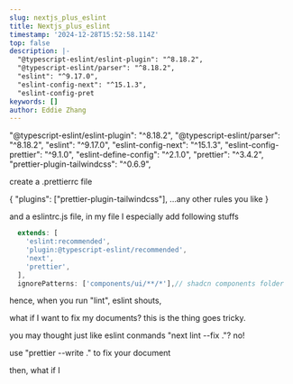 ```yaml
---
slug: nextjs_plus_eslint
title: Nextjs_plus_eslint
timestamp: '2024-12-28T15:52:58.114Z'
top: false
description: |-
  "@typescript-eslint/eslint-plugin": "^8.18.2",
  "@typescript-eslint/parser": "^8.18.2",
  "eslint": "^9.17.0",
  "eslint-config-next": "^15.1.3",
  "eslint-config-pret
keywords: []
author: Eddie Zhang
---
```


"@typescript-eslint/eslint-plugin": "^8.18.2",
"@typescript-eslint/parser": "^8.18.2",
"eslint": "^9.17.0",
"eslint-config-next": "^15.1.3",
"eslint-config-prettier": "^9.1.0",
"eslint-define-config": "^2.1.0",
"prettier": "^3.4.2",
"prettier-plugin-tailwindcss": "^0.6.9",

create a .prettierrc file

{
"plugins": ["prettier-plugin-tailwindcss"],
...any other rules you like
}

and a eslintrc.js file, in my file I especially add following stuffs

```js
  extends: [
    'eslint:recommended',
    'plugin:@typescript-eslint/recommended',
    'next',
    'prettier',
  ],
  ignorePatterns: ['components/ui/**/*'],// shadcn components folder
```

hence, when you run "lint", eslint shouts,

what if I want to fix my documents? this is the thing goes tricky.

you may thought just like eslint conmands "next lint --fix ."? no!

use "prettier --write ." to fix your document

then, what if I
